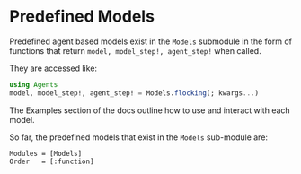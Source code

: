 # Predefined Models
Predefined agent based models exist in the `Models` submodule in the form of functions that return `model, model_step!, agent_step!` when called.

They are accessed like:
```julia
using Agents
model, model_step!, agent_step! = Models.flocking(; kwargs...)
```

The Examples section of the docs outline how to use and interact with each model.

So far, the predefined models that exist in the `Models` sub-module are:
```@autodocs
Modules = [Models]
Order   = [:function]
```
